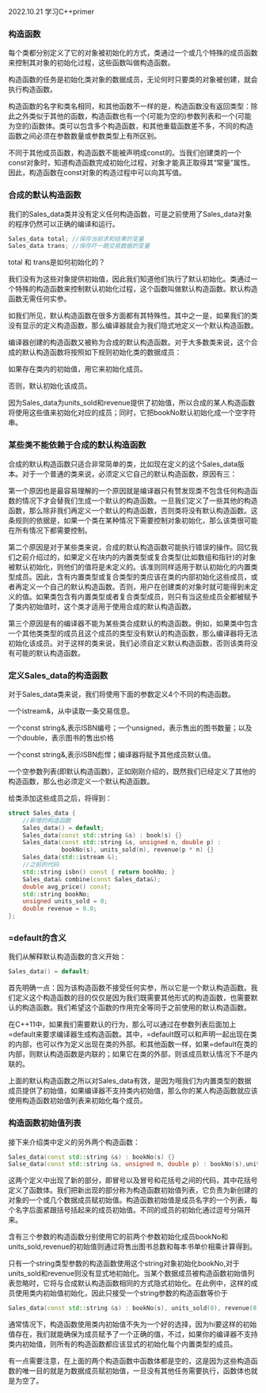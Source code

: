 2022.10.21
学习C++primer


### 构造函数
每个类都分别定义了它的对象被初始化的方式，类通过一个或几个特殊的成员函数来控制其对象的初始化过程，这些函数叫做构造函数。

构造函数的任务是初始化类对象的数据成员，无论何时只要类的对象被创建，就会执行构造函数。

构造函数的名字和类名相同，和其他函数不一样的是，构造函数没有返回类型：除此之外类似于其他的函数，构造函数也有一个(可能为空的)参数列表和一个(可能为空的)函数体。类可以包含多个构造函数，和其他重载函数差不多，不同的构造函数之间必须在参数数量或参数类型上有所区别。

不同于其他成员函数，构造函数不能被声明成const的。当我们创建类的一个const对象时，知道构造函数完成初始化过程，对象才能真正取得其“常量”属性。因此，构造函数在const对象的构造过程中可以向其写值。

### 合成的默认构造函数
我们的Sales_data类并没有定义任何构造函数，可是之前使用了Sales_data对象的程序仍然可以正确的编译和运行。
```c++
Sales_data total; //保存当前求和结果的变量
Sales_data trans; //保存吓一跳交易数据的变量
```
total 和 trans是如何初始化的？

我们没有为这些对象提供初始值，因此我们知道他们执行了默认初始化。类通过一个特殊的构造函数来控制默认初始化过程，这个函数叫做默认构造函数。默认构造函数无需任何实参。

如我们所见，默认构造函数在很多方面都有其特殊性。其中之一是，如果我们的类没有显示的定义构造函数，那么编译器就会为我们隐式地定义一个默认构造函数。

编译器创建的构造函数又被称为合成的默认构造函数。对于大多数类来说，这个合成的默认构造函数将按照如下规则初始化类的数据成员：

如果存在类内的初始值，用它来初始化成员。

否则，默认初始化该成员。

因为Sales_data为units_sold和revenue提供了初始值，所以合成的某人构造函数将使用这些值来初始化对应的成员；同时，它把bookNo默认初始化成一个空字符串。

### 某些类不能依赖于合成的默认构造函数
合成的默认构造函数只适合非常简单的类，比如现在定义的这个Sales_data版本。对于一个普通的类来说，必须定义它自己的默认构造函数，原因有三：

第一个原因也是最容易理解的一个原因就是编译器只有赞发现类不包含任何构造函数的情况下才会替我们生成一个默认的构造函数。一旦我们定义了一些其他的构造函数，那么除非我们再定义一个默认的构造函数，否则类将没有默认构造函数。这条规则的依据是，如果一个类在某种情况下需要控制对象初始化，那么该类很可能在所有情况下都需要控制。

第二个原因是对于某些类来说，合成的默认构造函数可能执行错误的操作。回忆我们之前介绍过的，如果定义在块内的内置类型或复合类型(比如数组和指针)的对象被默认初始化，则他们的值将是未定义的。该准则同样适用于默认初始化的内置类型成员。因此，含有内置类型或复合类型的类应该在类的内部初始化这些成员，或者再定义一个自己的默认构造函数。否则，用户在创建类的对象时就可能得到未定义的值。如果类包含有内置类型或者复合类型成员，则只有当这些成员全都被赋予了类内初始值时，这个类才适用于使用合成的默认构造函数。

第三个原因是有的编译器不能为某些类合成默认的构造函数。例如，如果类中包含一个其他类类型的成员且这个成员的类型没有默认的构造函数，那么编译器将无法初始化该成员。对于这样的类来说，我们必须自定义默认构造函数，否则该类将没有可能的默认构造函数。

### 定义Sales_data的构造函数
对于Sales_data类来说，我们将使用下面的参数定义4个不同的构造函数。

一个istream&，从中读取一条交易信息。

一个const string&,表示ISBN编号；一个unsigned，表示售出的图书数量；以及一个double，表示图书的售出价格

一个const string&,表示ISBN彪悍；编译器将赋予其他成员默认值。

一个空参数列表(即默认构造函数)，正如刚刚介绍的，既然我们已经定义了其他的构造函数，那么也必须定义一个默认构造函数。

给类添加这些成员之后，将得到：
```c++
struct Sales_data {
    //新增的构造函数
    Sales_data() = default;
    Sales_data(const std::string &s) : book(s) {}
    Sales_data(const std::string &s, unsigned n, double p) : 
               bookNo(s), units_sold(n), revenue(p * n) {}
    Sales_data(std::istream &);
    //之前的代码
    std::string isbn() const { return bookNo; }
    Sales_data& combine(const Sales_data&);
    double avg_price() const;
    std::string bookNo;
    unsigned units_sold = 0;
    double revenue = 0.0;
};
```

### =default的含义
我们从解释默认构造函数的含义开始：
```c++
Sales_data() = default;
```
首先明确一点：因为该构造函数不接受任何实参，所以它是一个默认构造函数。我们定义这个构造函数的目的仅仅是因为我们既需要其他形式的构造函数，也需要默认的构造函数。我们希望这个函数的作用完全等同于之前使用的默认构造函数。

在C++11中，如果我们需要默认的行为，那么可以通过在参数列表后面加上 =default来要求编译器生成构造函数。其中，=default既可以和声明一起出现在类的内部，也可以作为定义出现在类的外部。和其他函数一样，如果=default在类的内部，则默认构造函数是内联的；如果它在类的外部，则该成员默认情况下不是内联的。

上面的默认构造函数之所以对Sales_data有效，是因为哦我们为内置类型的数据成员提供了初始值，如果编译器不支持类内初始值，那么你的某人构造函数就应该使用构造函数初始值列表来初始化每个成员。

### 构造函数初始值列表
接下来介绍类中定义的另外两个构造函数：
```c++
Sales_data(const std::string &s) : bookNo(s) {}
Salse_data(const std::string &s, unsigned n, double p) : bookNo(s),units_sold(n), revenue(p*n) {} 
```
这两个定义中出现了新的部分，即冒号以及冒号和花括号之间的代码，其中花括号定义了函数体。我们把新出现的部分称为构造函数初始值列表，它负责为新创建的对象的一个或几个数据成员赋初始值。构造函数初始值是成员名字的一个列表，每个名字后面紧跟括号括起来的成员初始值。不同的成员的初始化通过逗号分隔开来。

含有三个参数的构造函数分别使用它的前两个参数初始化成员bookNo和units_sold,revenue的初始值则通过将售出图书总数和每本书单价相乘计算得到。

只有一个string类型参数的构造函数使用这个string对象初始化bookNo,对于units_sold和revenue则没有显式地初始化。当某个数据成员被构造函数初始值列表忽略时，它将与合成默认构造函数相同的方式隐式初始化。在此例中，这样的成员使用类内初始值初始化，因此只接受一个string参数的构造函数等价于
```c++
Sales_data(const std::string &s) : bookNo(s), units_sold(0), revenue(0) {}
```

通常情况下，构造函数使用类内初始值不失为一个好的选择，因为hi要这样的初始值存在，我们就能确保为成员赋予了一个正确的值，不过，如果你的编译器不支持类内初始值，则所有的构造函数都应该显式的初始化每个内置类型的成员。

有一点需要注意，在上面的两个构造函数中函数体都是空的，这是因为这些构造函数的唯一目的就是为数据成员赋初始值，一旦没有其他任务需要执行，函数体也就是为空了。

